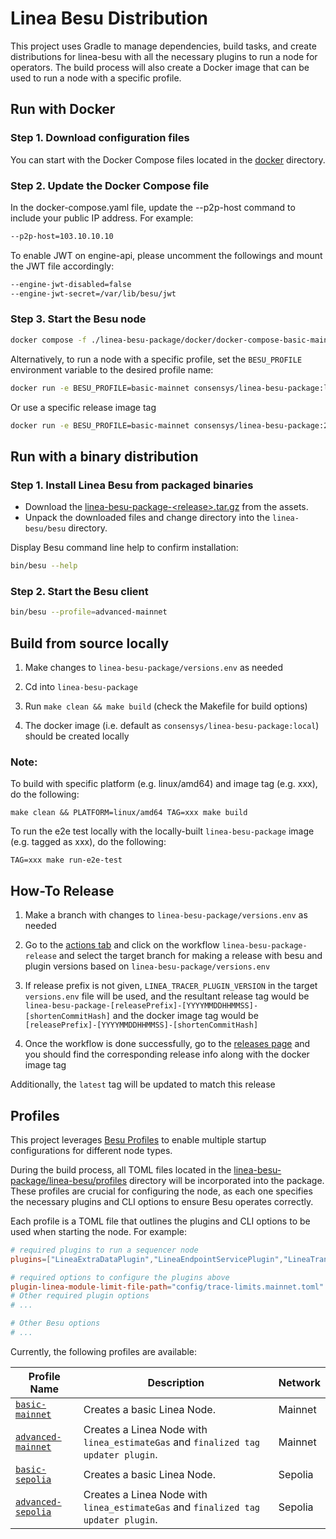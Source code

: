# Linea Besu Distribution

This project uses Gradle to manage dependencies, build tasks, and create distributions for linea-besu with
all the necessary plugins to run a node for operators. The build process will also create a Docker image that can be
used to run a node with a specific profile.

## Run with Docker

### Step 1. Download configuration files

You can start with the Docker Compose files located in the [docker](https://github.com/Consensys/linea-monorepo/tree/main/linea-besu-package/docker) directory.

### Step 2. Update the Docker Compose file
In the docker-compose.yaml file, update the --p2p-host command to include your public IP address. For example:
```sh
--p2p-host=103.10.10.10
```

To enable JWT on engine-api, please uncomment the followings and mount the JWT file accordingly:
```sh
--engine-jwt-disabled=false
--engine-jwt-secret=/var/lib/besu/jwt
```

### Step 3. Start the Besu node
```sh
docker compose -f ./linea-besu-package/docker/docker-compose-basic-mainnet.yaml up
```
Alternatively, to run a node with a specific profile, set the `BESU_PROFILE` environment variable to the desired profile name:

```sh
docker run -e BESU_PROFILE=basic-mainnet consensys/linea-besu-package:latest
```
Or use a specific release image tag
```sh
docker run -e BESU_PROFILE=basic-mainnet consensys/linea-besu-package:2.1.0-20250507100634-6dc9db9
```
## Run with a binary distribution

### Step 1. Install Linea Besu from packaged binaries
*  Download the [linea-besu-package-&lt;release&gt;.tar.gz](https://github.com/Consensys/linea-monorepo/releases?q=linea-besu-package&expanded=true)
from the assets.
* Unpack the downloaded files and change directory into the `linea-besu/besu`
directory.

Display Besu command line help to confirm installation:
```sh
bin/besu --help
```

### Step 2. Start the Besu client

```sh
bin/besu --profile=advanced-mainnet
```

## Build from source locally

1. Make changes to `linea-besu-package/versions.env` as needed

2. Cd into `linea-besu-package`

3. Run `make clean && make build` (check the Makefile for build options)

4. The docker image (i.e. default as `consensys/linea-besu-package:local`) should be created locally

### Note:

To build with specific platform (e.g. linux/amd64) and image tag (e.g. xxx), do the following:
```
make clean && PLATFORM=linux/amd64 TAG=xxx make build
```

To run the e2e test locally with the locally-built `linea-besu-package` image (e.g. tagged as xxx), do the following:
```
TAG=xxx make run-e2e-test
```

## How-To Release

1. Make a branch with changes to `linea-besu-package/versions.env` as needed

2. Go to the [actions tab](https://github.com/Consensys/linea-monorepo/actions) and click on the workflow `linea-besu-package-release` and select the target branch for making a release with besu and plugin versions based on `linea-besu-package/versions.env`

3. If release prefix is not given, `LINEA_TRACER_PLUGIN_VERSION` in the target `versions.env` file will be used, and the resultant release tag would be `linea-besu-package-[releasePrefix]-[YYYYMMDDHHMMSS]-[shortenCommitHash]` and the docker image tag would be `[releasePrefix]-[YYYYMMDDHHMMSS]-[shortenCommitHash]`

4. Once the workflow is done successfully, go to the [releases page](https://github.com/Consensys/linea-monorepo/releases?q=linea-besu-package&expanded=true) and you should find the corresponding release info along with the docker image tag

Additionally, the `latest` tag will be updated to match this release


## Profiles

This project leverages [Besu Profiles](https://besu.hyperledger.org/public-networks/how-to/configure-besu/profile) to enable multiple startup configurations for different node types.

During the build process, all TOML files located in the [linea-besu-package/linea-besu/profiles](https://github.com/Consensys/linea-monorepo/tree/main/linea-besu-package/linea-besu/profiles) directory will be incorporated into the package. These profiles are crucial for configuring the node, as each one specifies the necessary plugins and CLI options to ensure Besu operates correctly.

Each profile is a TOML file that outlines the plugins and CLI options to be used when starting the node. For example:

```toml
# required plugins to run a sequencer node
plugins=["LineaExtraDataPlugin","LineaEndpointServicePlugin","LineaTransactionPoolValidatorPlugin","LineaTransactionSelectorPlugin"]

# required options to configure the plugins above
plugin-linea-module-limit-file-path="config/trace-limits.mainnet.toml"
# Other required plugin options
# ...

# Other Besu options
# ...
```

Currently, the following profiles are available:

| Profile Name                                                                                                              | Description                                                               | Network |
|---------------------------------------------------------------------------------------------------------------------------|---------------------------------------------------------------------------|---------|
| [`basic-mainnet`](https://github.com/Consensys/linea-monorepo/blob/main/linea-besu-package/linea-besu/profiles/basic-mainnet.toml)       | Creates a basic Linea Node.                                               | Mainnet |
| [`advanced-mainnet`](https://github.com/Consensys/linea-monorepo/blob/main/linea-besu-package/linea-besu/profiles/advanced-mainnet.toml) | Creates a Linea Node with `linea_estimateGas` and `finalized tag updater plugin`. | Mainnet |
| [`basic-sepolia`](https://github.com/Consensys/linea-monorepo/blob/main/linea-besu-package/linea-besu/profiles/basic-sepolia.toml)       | Creates a basic Linea Node.                                               | Sepolia |
| [`advanced-sepolia`](https://github.com/Consensys/linea-monorepo/blob/main/linea-besu-package/linea-besu/profiles/advanced-mainnet.toml) | Creates a Linea Node with `linea_estimateGas` and `finalized tag updater plugin`. | Sepolia |
